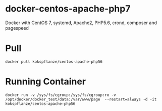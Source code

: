 # docker-centos-apache-php7
Docker with CentOS 7, systemd, Apache2, PHP5.6, crond, composer and pagespeed

# Pull

```
docker pull kokspflanze/centos-apache-php56
```

# Running Container

```
docker run -v /sys/fs/cgroup:/sys/fs/cgroup:ro -v /opt/docker/docker_test/data:/var/www/page  --restart=always -d -it kokspflanze/centos-apache-php56 
```